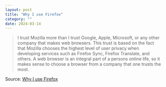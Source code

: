 ```yaml
---
layout: post
title: "Why I use Firefox"
category: ""
date: 2024-03-14
---
```


>I trust Mozilla more than I trust Google, Apple, Microsoft, or any other company that makes web browsers. This trust is based on the fact that Mozilla chooses the highest level of user privacy when developing services such as Firefox Sync, Firefox Translate, and others. A web browser is an integral part of a persons online life, so it makes sense to choose a browser from a company that one trusts the most.

Source: [Why I use Firefox](https://xn--ime-zza.eu/3)
